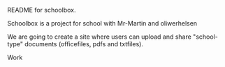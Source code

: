README for schoolbox.

Schoolbox is a project for school with Mr-Martin and oliwerhelsen

We are going to create a site where users can upload and share "school-type" documents (officefiles, pdfs and txtfiles).

Work
